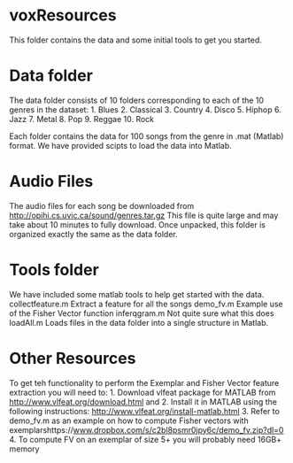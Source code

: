 # voxResources


This folder contains the data and some initial tools to get you started.

# Data folder 
The data folder consists of 10 folders corresponding to each of the 10 genres in the dataset:
	1. Blues
	2. Classical
	3. Country
	4. Disco
	5. Hiphop
	6. Jazz
	7. Metal
	8. Pop
	9. Reggae
	10. Rock

Each folder contains the data for 100 songs from the genre in .mat (Matlab) format.  We have 
provided scipts to load the data into Matlab.  

# Audio Files
The audio files for each song be downloaded from http://opihi.cs.uvic.ca/sound/genres.tar.gz
This file is quite large and may take about 10 minutes to fully download.  Once unpacked, this 
folder is organized exactly the same as the data folder.  

# Tools folder 
We have included some matlab tools to help get started with the data.
collectfeature.m
	Extract a feature for all the songs
demo_fv.m
	Example use of the Fisher Vector function
inferqgram.m
	Not quite sure what this does
loadAll.m
	Loads files in the data folder into a single structure in Matlab. 

# Other Resources
To get teh functionality to perform the Exemplar and Fisher Vector feature extraction you will need to:
	1. Download vlfeat package for MATLAB from http://www.vlfeat.org/download.html and 
	2. Install it in MATLAB using the following instructions: http://www.vlfeat.org/install-matlab.html
	3. Refer to demo_fv.m as an example on how to compute Fisher vectors with exemplarshttps://www.dropbox.com/s/c2bl8psmr0jpy6c/demo_fv.zip?dl=0
	4. To compute FV on an exemplar of size 5+ you will probably need 16GB+ memory  




